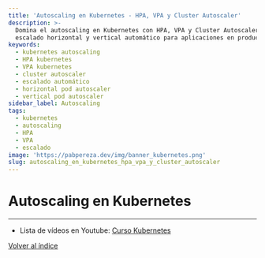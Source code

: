 ```yaml
---
title: 'Autoscaling en Kubernetes - HPA, VPA y Cluster Autoscaler'
description: >-
  Domina el autoscaling en Kubernetes con HPA, VPA y Cluster Autoscaler. Aprende
  escalado horizontal y vertical automático para aplicaciones en producción.
keywords:
  - kubernetes autoscaling
  - HPA kubernetes
  - VPA kubernetes
  - cluster autoscaler
  - escalado automático
  - horizontal pod autoscaler
  - vertical pod autoscaler
sidebar_label: Autoscaling
tags:
  - kubernetes
  - autoscaling
  - HPA
  - VPA
  - escalado
image: 'https://pabpereza.dev/img/banner_kubernetes.png'
slug: autoscaling_en_kubernetes_hpa_vpa_y_cluster_autoscaler
---
```


# Autoscaling en Kubernetes

---
* Lista de vídeos en Youtube: [Curso Kubernetes](https://www.youtube.com/playlist?list=PLQhxXeq1oc2k9MFcKxqXy5GV4yy7wqSma)

[Volver al índice](README.md#índice)
